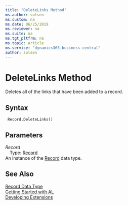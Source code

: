 ```yaml
---
title: "DeleteLinks Method"
ms.author: solsen
ms.custom: na
ms.date: 06/25/2019
ms.reviewer: na
ms.suite: na
ms.tgt_pltfrm: na
ms.topic: article
ms.service: "dynamics365-business-central"
author: solsen
---
```

[//]: # (START>DO_NOT_EDIT)
[//]: # (IMPORTANT:Do not edit any of the content between here and the END>DO_NOT_EDIT.)
[//]: # (Any modifications should be made in the .xml files in the ModernDev repo.)
# DeleteLinks Method
Deletes all of the links that have been added to a record.


## Syntax
```
 Record.DeleteLinks()
```

## Parameters
*Record*  
&emsp;Type: [Record](record-data-type.md)  
An instance of the [Record](record-data-type.md) data type.  


[//]: # (IMPORTANT: END>DO_NOT_EDIT)
## See Also
[Record Data Type](record-data-type.md)  
[Getting Started with AL](../../devenv-get-started.md)  
[Developing Extensions](../../devenv-dev-overview.md)